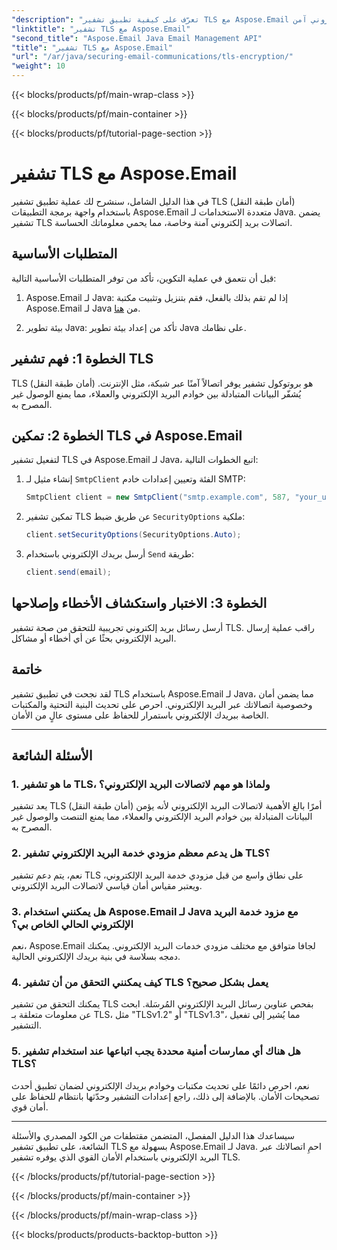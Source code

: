 ```yaml
---
"description": "تعرّف على كيفية تطبيق تشفير TLS مع Aspose.Email لجافا. اتبع دليلنا خطوة بخطوة، مع الكود المصدري والأسئلة الشائعة، لضمان اتصال بريد إلكتروني آمن."
"linktitle": "تشفير TLS مع Aspose.Email"
"second_title": "Aspose.Email Java Email Management API"
"title": "تشفير TLS مع Aspose.Email"
"url": "/ar/java/securing-email-communications/tls-encryption/"
"weight": 10
---
```


{{< blocks/products/pf/main-wrap-class >}}

{{< blocks/products/pf/main-container >}}

{{< blocks/products/pf/tutorial-page-section >}}

# تشفير TLS مع Aspose.Email


في هذا الدليل الشامل، سنشرح لك عملية تطبيق تشفير TLS (أمان طبقة النقل) باستخدام واجهة برمجة التطبيقات Aspose.Email متعددة الاستخدامات لـ Java. يضمن تشفير TLS اتصالات بريد إلكتروني آمنة وخاصة، مما يحمي معلوماتك الحساسة.

## المتطلبات الأساسية

قبل أن نتعمق في عملية التكوين، تأكد من توفر المتطلبات الأساسية التالية:

1. Aspose.Email لـ Java: إذا لم تقم بذلك بالفعل، فقم بتنزيل وتثبيت مكتبة Aspose.Email لـ Java من [هنا](https://releases.aspose.com/email/java/).

2. بيئة تطوير Java: تأكد من إعداد بيئة تطوير Java على نظامك.

## الخطوة 1: فهم تشفير TLS

TLS (أمان طبقة النقل) هو بروتوكول تشفير يوفر اتصالاً آمنًا عبر شبكة، مثل الإنترنت. يُشفّر البيانات المتبادلة بين خوادم البريد الإلكتروني والعملاء، مما يمنع الوصول غير المصرح به.

## الخطوة 2: تمكين TLS في Aspose.Email

لتفعيل تشفير TLS في Aspose.Email لـ Java، اتبع الخطوات التالية:

1. إنشاء مثيل لـ `SmtpClient` الفئة وتعيين إعدادات خادم SMTP:

   ```java
   SmtpClient client = new SmtpClient("smtp.example.com", 587, "your_username", "your_password");
   ```

2. تمكين تشفير TLS عن طريق ضبط `SecurityOptions` ملكية:

   ```java
   client.setSecurityOptions(SecurityOptions.Auto);
   ```

3. أرسل بريدك الإلكتروني باستخدام `Send` طريقة:

   ```java
   client.send(email);
   ```

## الخطوة 3: الاختبار واستكشاف الأخطاء وإصلاحها

أرسل رسائل بريد إلكتروني تجريبية للتحقق من صحة تشفير TLS. راقب عملية إرسال البريد الإلكتروني بحثًا عن أي أخطاء أو مشاكل.

## خاتمة

لقد نجحت في تطبيق تشفير TLS باستخدام Aspose.Email لـ Java، مما يضمن أمان وخصوصية اتصالاتك عبر البريد الإلكتروني. احرص على تحديث البنية التحتية والمكتبات الخاصة ببريدك الإلكتروني باستمرار للحفاظ على مستوى عالٍ من الأمان.

---

## الأسئلة الشائعة

### 1. ما هو تشفير TLS، ولماذا هو مهم لاتصالات البريد الإلكتروني؟

يعد تشفير TLS (أمان طبقة النقل) أمرًا بالغ الأهمية لاتصالات البريد الإلكتروني لأنه يؤمن البيانات المتبادلة بين خوادم البريد الإلكتروني والعملاء، مما يمنع التنصت والوصول غير المصرح به.

### 2. هل يدعم معظم مزودي خدمة البريد الإلكتروني تشفير TLS؟

نعم، يتم دعم تشفير TLS على نطاق واسع من قبل مزودي خدمة البريد الإلكتروني، ويعتبر مقياس أمان قياسي لاتصالات البريد الإلكتروني.

### 3. هل يمكنني استخدام Aspose.Email لـ Java مع مزود خدمة البريد الإلكتروني الحالي الخاص بي؟

نعم، Aspose.Email لجافا متوافق مع مختلف مزودي خدمات البريد الإلكتروني. يمكنك دمجه بسلاسة في بنية بريدك الإلكتروني الحالية.

### 4. كيف يمكنني التحقق من أن تشفير TLS يعمل بشكل صحيح؟

يمكنك التحقق من تشفير TLS بفحص عناوين رسائل البريد الإلكتروني المُرسَلة. ابحث عن معلومات متعلقة بـ TLS، مثل "TLSv1.2" أو "TLSv1.3"، مما يُشير إلى تفعيل التشفير.

### 5. هل هناك أي ممارسات أمنية محددة يجب اتباعها عند استخدام تشفير TLS؟

نعم، احرص دائمًا على تحديث مكتبات وخوادم بريدك الإلكتروني لضمان تطبيق أحدث تصحيحات الأمان. بالإضافة إلى ذلك، راجع إعدادات التشفير وحدّثها بانتظام للحفاظ على أمان قوي.

---

سيساعدك هذا الدليل المفصل، المتضمن مقتطفات من الكود المصدري والأسئلة الشائعة، على تطبيق تشفير TLS بسهولة مع Aspose.Email لـ Java. احمِ اتصالاتك عبر البريد الإلكتروني باستخدام الأمان القوي الذي يوفره تشفير TLS.

{{< /blocks/products/pf/tutorial-page-section >}}

{{< /blocks/products/pf/main-container >}}

{{< /blocks/products/pf/main-wrap-class >}}

{{< blocks/products/products-backtop-button >}}